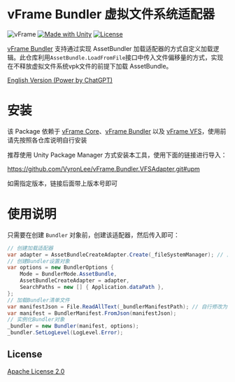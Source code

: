 # vFrame Bundler 虚拟文件系统适配器

![vFrame](https://img.shields.io/badge/vFrame-Bundler_VFSAdapter-blue) [![Made with Unity](https://img.shields.io/badge/Made%20with-Unity-57b9d3.svg?style=flat&logo=unity)](https://unity3d.com) [![License](https://img.shields.io/badge/License-Apache%202.0-brightgreen.svg)](#License)

[vFrame Bundler](https://github.com/VyronLee/vFrame.Bundler) 支持通过实现 AssetBundler 加载适配器的方式自定义加载逻辑。此仓库利用`AssetBundle.LoadFromFile`接口中传入文件偏移量的方式，实现在不释放虚拟文件系统vpk文件的前提下加载 AssetBundle。

[English Version (Power by ChatGPT)](./README_en.md)

# 安装

该 Package 依赖于 [vFrame Core](https://github.com/VyronLee/vFrame.Core)、[vFrame Bundler](https://github.com/VyronLee/vFrame.Bundler) 以及 [vFrame VFS](https://github.com/VyronLee/vFrame.VFS)，使用前请先按照各仓库说明自行安装

推荐使用 Unity Package Manager 方式安装本工具，使用下面的链接进行导入：

https://github.com/VyronLee/vFrame.Bundler.VFSAdapter.git#upm

如需指定版本，链接后面带上版本号即可

# 使用说明

只需要在创建 `Bundler` 对象前，创建该适配器，然后传入即可：
```csharp
// 创建加载适配器
var adapter = AssetBundleCreateAdapter.Create(_fileSystemManager); // 自行修改为实际的文件系统管理器
// 创建Bundler设置对象
var options = new BundlerOptions {
    Mode = BundlerMode.AssetBundle,
    AssetBundleCreateAdapter = adapter,
    SearchPaths = new [] { Application.dataPath },
};
// 加载Bundler清单文件
var manifestJson = File.ReadAllText(_bundlerManifestPath); // 自行修改为实际的清单文件路径
var manifest = BundlerManifest.FromJson(manifestJson);
// 实例化Bundler对象
_bundler = new Bundler(manifest, options);
_bundler.SetLogLevel(LogLevel.Error);
```

## License

[Apache License 2.0](https://www.apache.org/licenses/LICENSE-2.0)